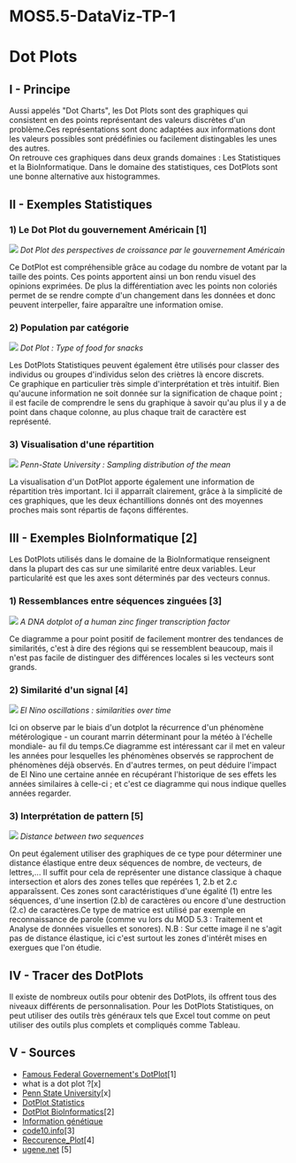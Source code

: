 # MOS5.5-DataViz-TP-1

# Dot Plots

## I - Principe

Aussi appelés "Dot Charts", les Dot Plots sont des graphiques qui consistent en des points représentant des valeurs discrètes d'un problème.Ces représentations sont donc adaptées aux informations dont les valeurs possibles sont prédéfinies ou facilement distingables les unes des autres.<br/>On retrouve ces graphiques dans deux grands domaines :  Les Statistiques et la BioInformatique.
Dans le domaine des statistiques, ces DotPlots sont une bonne alternative aux histogrammes.

## II - Exemples Statistiques

### 1) Le Dot Plot du gouvernement Américain [1]

<img src="img/FEDDotPlot.png"/>
<i>Dot Plot des perspectives de croissance par le gouvernement Américain</i>

Ce DotPlot est compréhensible grâce au codage du nombre de votant par la taille des points. Ces points apportent ainsi un bon rendu visuel des opinions exprimées. De plus la différentiation avec les points non coloriés permet de se rendre compte d'un changement dans les données et donc peuvent interpeller, faire apparaître une information omise.

### 2) Population par catégorie

<img src="img/Food.PNG"/>
<i>Dot Plot : Type of food for snacks</i>

Les DotPlots Statistiques peuvent également être utilisés pour classer des individus ou groupes d'individus selon des criètres là encore discrets.<br/>Ce graphique en particulier très simple d'interprétation et très intuitif. Bien qu'aucune information ne soit donnée sur la signification de chaque point ; il est facile de comprendre le sens du graphique à savoir qu'au plus il y a de point dans chaque colonne, au plus chaque trait de caractère est représenté.

### 3) Visualisation d'une répartition

<img src="img/SituerLesPop.gif"/>
<i>Penn-State University : Sampling distribution of the mean</i>

La visualisation d'un DotPlot apporte également une information de répartition très important. Ici il apparraît clairement, grâce à la simplicité de ces graphiques, que les deux échantillions donnés ont des moyennes proches mais sont répartis de façons différentes.

## III - Exemples BioInformatique [2]

Les DotPlots utilisés dans le domaine de la BioInformatique renseignent dans la plupart des cas sur une similarité entre deux variables. Leur particularité est que les axes sont déterminés par des vecteurs connus.

### 1) Ressemblances entre séquences zinguées [3]

<img src="img/Zinc-finger-dot-plot.png"/>
<i>A DNA dotplot of a human zinc finger transcription factor</i>

Ce diagramme a pour point positif de facilement montrer des tendances de similarités, c'est à dire des régions qui se ressemblent beaucoup, mais il n'est pas facile de distinguer des différences locales si les vecteurs sont grands.

### 2) Similarité d'un signal [4]

<img src="img/Rp_soi.gif"/>
<i>El Nino oscillations : similarities over time</i>

Ici on observe par le biais d'un dotplot la récurrence d'un phénomène métérologique - un courant marrin déterminant pour la météo à l'échelle mondiale- au fil du temps.Ce diagramme est intéressant car il met en valeur les années pour lesquelles les phénomènes observés se rapprochent de phénomènes déjà observés. En d'autres termes, on peut déduire l'impact de El Nino une certaine année en récupérant l'historique de ses effets les années similaires à celle-ci ; et c'est ce diagramme qui nous indique quelles années regarder.

### 3) Interprétation de pattern [5]

<img src="img/Interpreting Dotplot.png"/>
<i>Distance between two sequences</i>

On peut également utiliser des graphiques de ce type pour déterminer une distance élastique entre deux séquences de nombre, de vecteurs, de lettres,... Il suffit pour cela de représenter une distance classique à chaque intersection et alors des zones telles que repérées 1, 2.b et 2.c apparaîssent. Ces zones sont caractéristiques d'une égalité (1) entre les séquences, d'une insertion (2.b) de caractères ou encore d'une destruction (2.c) de caractères.Ce type de matrice est utilisé par exemple en reconnaissance de parole (comme vu lors du MOD 5.3 : Traitement et Analyse de données visuelles et sonores).
N.B : Sur cette image il ne s'agit pas de distance élastique, ici c'est surtout les zones d'intérêt mises en exergues que l'on étudie.

## IV - Tracer des DotPlots

Il existe de nombreux outils pour obtenir des DotPlots, ils offrent tous des niveaux différents de personnalisation. Pour les DotPlots Statistiques, on peut utiliser des outils très généraux tels que Excel tout comme on peut utiliser des outils plus complets et compliqués comme Tableau.

## V - Sources

* <a href='https://www.bloomberg.com/graphics/fomc-dot-plot/'>Famous Federal Governement's DotPlot</a>[1]
* <a ref='http://www.statisticshowto.com/what-is-a-dot-plot/'>what is a dot plot ?</a>[x]
* <a href='http://sites.stat.psu.edu/~ajw13/stat500_su_res/notes/lesson05/lesson05_03.html'>Penn State University</a>[x]
* <a href='https://en.wikipedia.org/wiki/Dot_plot_(statistics)'>DotPlot Statistics</a>
* <a href='https://en.wikipedia.org/wiki/Dot_plot_(bioinformatics)'>DotPlot BioInformatics</a>[2]
* <a href='http://acces.ens-lyon.fr/acces/thematiques/evolution/logiciels/anagene/programmes-de-1ere-s-2011/expression-de-linformation-genetique/dotplot-1'>Information génétique</a>
* <a href='http://www.code10.info/index.php%3Foption%3Dcom_content%26view%3Darticle%26id%3D64:inroduction-to-dot-plots%26catid%3D52:cat_coding_algorithms_dot-plots%26Itemid%3D76'>code10.info</a>[3]
* <a href='https://en.wikipedia.org/wiki/Recurrence_plot'>Reccurence_Plot</a>[4]
* <a href='https://ugene.net/wiki/pages/viewpage.action?pageId=4227426'>ugene.net</a> [5]
